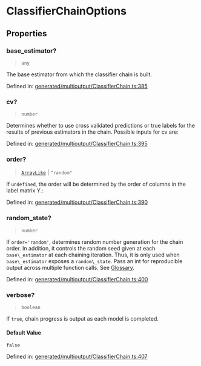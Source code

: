 # ClassifierChainOptions

## Properties

### base\_estimator?

> `any`

The base estimator from which the classifier chain is built.

Defined in:  [generated/multioutput/ClassifierChain.ts:385](https://github.com/transitive-bullshit/scikit-learn-ts/blob/b59c1ff/packages/sklearn/src/generated/multioutput/ClassifierChain.ts#L385)

### cv?

> `number`

Determines whether to use cross validated predictions or true labels for the results of previous estimators in the chain. Possible inputs for cv are:

Defined in:  [generated/multioutput/ClassifierChain.ts:395](https://github.com/transitive-bullshit/scikit-learn-ts/blob/b59c1ff/packages/sklearn/src/generated/multioutput/ClassifierChain.ts#L395)

### order?

> [`ArrayLike`](../types/ArrayLike.md) \| `"random"`

If `undefined`, the order will be determined by the order of columns in the label matrix Y.:

Defined in:  [generated/multioutput/ClassifierChain.ts:390](https://github.com/transitive-bullshit/scikit-learn-ts/blob/b59c1ff/packages/sklearn/src/generated/multioutput/ClassifierChain.ts#L390)

### random\_state?

> `number`

If `order='random'`, determines random number generation for the chain order. In addition, it controls the random seed given at each `base\_estimator` at each chaining iteration. Thus, it is only used when `base\_estimator` exposes a `random\_state`. Pass an int for reproducible output across multiple function calls. See [Glossary](../../glossary.html#term-random_state).

Defined in:  [generated/multioutput/ClassifierChain.ts:400](https://github.com/transitive-bullshit/scikit-learn-ts/blob/b59c1ff/packages/sklearn/src/generated/multioutput/ClassifierChain.ts#L400)

### verbose?

> `boolean`

If `true`, chain progress is output as each model is completed.

#### Default Value

`false`

Defined in:  [generated/multioutput/ClassifierChain.ts:407](https://github.com/transitive-bullshit/scikit-learn-ts/blob/b59c1ff/packages/sklearn/src/generated/multioutput/ClassifierChain.ts#L407)
